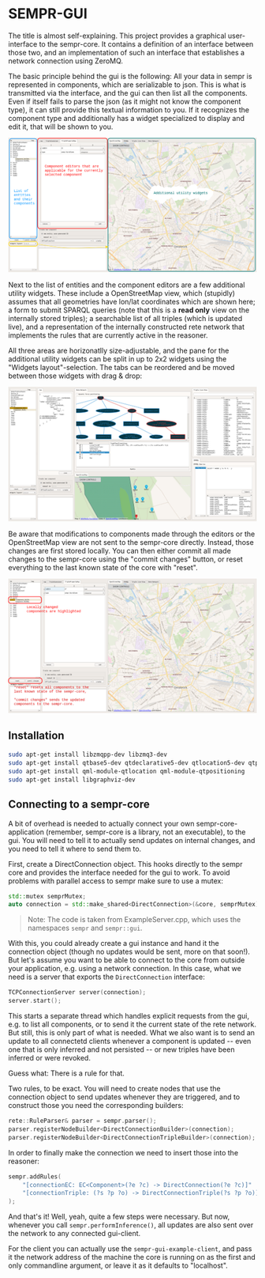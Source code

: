 # SEMPR-GUI
The title is almost self-explaining. This project provides a graphical user-interface to the sempr-core. It contains a definition of an interface between those two, and an implementation of such an interface that establishes a network connection using ZeroMQ. 

The basic principle behind the gui is the following: All your data in sempr is represented in components, which are serializable to json. This is what is transmitted via the interface, and the gui can then list all the components. Even if itself fails to parse the json (as it might not know the component type), it can still provide this textual information to you. If it recognizes the component type and additionally has a widget specialized to display and edit it, that will be shown to you. 

![](img/gui-1.png)

Next to the list of entities and the component editors are a few additional utility widgets. These include a OpenStreetMap view, which (stupidly) assumes that all geometries have lon/lat coordinates which are shown here; a form to submit SPARQL queries (note that this is a **read only** view on the internally stored triples); a searchable list of all triples (which is updated live), and a representation of the internally constructed rete network that implements the rules that are currently active in the reasoner.

All three areas are horizonatlly size-adjustable, and the pane for the additional utility widgets can be split in up to 2x2 widgets using the "Widgets layout"-selection. The tabs can be reordered and be moved between those widgets with drag & drop:

![](img/gui-4.png)

Be aware that modifications to components made through the editors or the OpenStreetMap view are not sent to the sempr-core directly. Instead, those changes are first stored locally. You can then either commit all made changes to the sempr-core using the "commit changes" button, or reset everything to the last known state of the core with "reset".

![](img/gui-2.png)

## Installation
```bash
sudo apt-get install libzmqpp-dev libzmq3-dev
sudo apt-get install qtbase5-dev qtdeclarative5-dev qtlocation5-dev qtpositioning5-dev qtquickcontrols2-5-dev
sudo apt-get install qml-module-qtlocation qml-module-qtpositioning
sudo apt-get install libgraphviz-dev
```

## Connecting to a sempr-core

A bit of overhead is needed to actually connect your own sempr-core-application (remember, sempr-core is a library, not an executable), to the gui. You will need to tell it to actually send updates on internal changes, and you need to tell it where to send them to.

First, create a DirectConnection object. This hooks directly to the sempr core and provides the interface needed for the gui to work. To avoid problems with parallel access to sempr make sure to use a mutex:

```c++
std::mutex semprMutex;
auto connection = std::make_shared<DirectConnection>(&core, semprMutex);
```

> Note: The code is taken from ExampleServer.cpp, which uses the namespaces `sempr` and `sempr::gui`.

With this, you could already create a gui instance and hand it the connection object (though no updates would be sent, more on that soon!). But let's assume you want to be able to connect to the core from outside your application, e.g. using a network connection. In this case, what we need is a server that exports the `DirectConnection` interface:

```c++
TCPConnectionServer server(connection);
server.start();
```
This starts a separate thread which handles explicit requests from the gui, e.g. to list all components, or to send it the current state of the rete network. But still, this is only part of what is needed. What we also want is to send an update to all connectetd clients whenever a component is updated -- even one that is only inferred and not persisted -- or new triples have been inferred or were revoked.

Guess what: There is a rule for that.

Two rules, to be exact. You will need to create nodes that use the connection object to send updates whenever they are triggered, and to
construct those you need the corresponding builders:

```c++
rete::RuleParser& parser = sempr.parser();
parser.registerNodeBuilder<DirectConnectionBuilder>(connection);
parser.registerNodeBuilder<DirectConnectionTripleBuilder>(connection);
```

In order to finally make the connection we need to insert those into the reasoner:

```c++
sempr.addRules(
	"[connectionEC: EC<Component>(?e ?c) -> DirectConnection(?e ?c)]"
	"[connectionTriple: (?s ?p ?o) -> DirectConnectionTriple(?s ?p ?o)]"
);
```

And that's it! Well, yeah, quite a few steps were necessary. But now, whenever you call `sempr.performInference()`, all updates are also sent over the network to any connected gui-client.

For the client you can actually use the `sempr-gui-example-client`, and pass it the network address of the machine the core is running on as the first and only commandline argument, or leave it as it defaults to "localhost".
